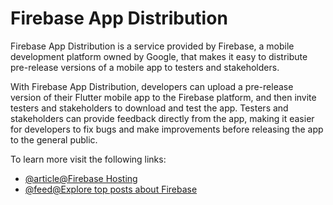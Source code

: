 # Firebase App Distribution

Firebase App Distribution is a service provided by Firebase, a mobile development platform owned by Google, that makes it easy to distribute pre-release versions of a mobile app to testers and stakeholders.

With Firebase App Distribution, developers can upload a pre-release version of their Flutter mobile app to the Firebase platform, and then invite testers and stakeholders to download and test the app. Testers and stakeholders can provide feedback directly from the app, making it easier for developers to fix bugs and make improvements before releasing the app to the general public.

To learn more visit the following links:

- [@article@Firebase Hosting](https://firebase.google.com/docs/hosting)
- [@feed@Explore top posts about Firebase](https://app.daily.dev/tags/firebase?ref=roadmapsh)
